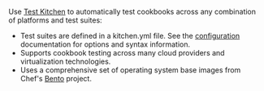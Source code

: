 Use [Test Kitchen](https://kitchen.ci/) to automatically test cookbooks
across any combination of platforms and test suites:

-   Test suites are defined in a kitchen.yml file. See the
    [configuration](/config_yml_kitchen/) documentation for options
    and syntax information.
-   Supports cookbook testing across many cloud providers and
    virtualization technologies.
-   Uses a comprehensive set of operating system base images from Chef's
    [Bento](https://github.com/chef/bento) project.